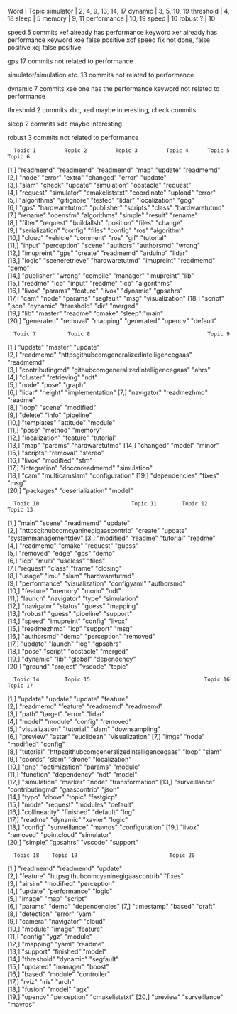 Word 	 	| Topic
simulator	|	2, 4, 9, 13, 14, 17
dynamic		| 	3, 5, 10, 19
threshold	|	4, 18
sleep		|	5
memory		|	9, 11
performance	|	10, 19
speed		|	10
robust	?	|	10

speed	5 commits
xef		already has performance keyword
xer		already has performance keyword
xoe		false positive
xof		speed fix not done, false positive
xqj		false positive

gps		17 commits
not related to performance

simulator/simulation etc.	13 commits
not related to performance

dynamic		7 commits
xee		one has the performance keyword
not related to performance

threshold	2 commits
xbc, xed	maybe interesting, check commits

sleep		2 commits
xdc			maybe interesting

robust		3 commits
not related to performance




      Topic 1         Topic 2         Topic 3         Topic 4      Topic 5        Topic 6        
 [1,] "readmemd"      "readmemd"      "readmemd"      "map"        "update"       "readmemd"     
 [2,] "node"          "error"         "extra"         "changed"    "error"        "update"       
 [3,] "slam"          "check"         "update"        "simulation" "obstacle"     "request"      
 [4,] "request"       "simulator"     "cmakeliststxt" "coordinate" "upload"       "error"        
 [5,] "algorithms"    "gitignore"     "tested"        "lidar"      "localization" "gog"          
 [6,] "gps"           "hardwaretutmd" "publisher"     "scripts"    "class"        "hardwaretutmd"
 [7,] "rename"        "opensfm"       "algorithms"    "simple"     "result"       "rename"       
 [8,] "filter"        "request"       "buildallsh"    "position"   "files"        "change"       
 [9,] "serialization" "config"        "files"         "config"     "ros"          "algorithm"    
[10,] "cloud"         "vehicle"       "comment"       "ros"        "gif"          "tutorial"     
[11,] "input"         "perception"    "scene"         "authors"    "authorsmd"    "wrong"        
[12,] "imupreint"     "gps"           "create"        "readmemd"   "arduino"      "lidar"        
[13,] "logic"         "sceneretrieve" "hardwaretutmd" "imupreint"  "readmemd"     "demo"         
[14,] "publisher"     "wrong"         "compile"       "manager"    "imupreint"    "lib"          
[15,] "readme"        "icp"           "input"         "readme"     "icp"          "algorithms"   
[16,] "livox"         "params"        "feature"       "livox"      "dynamic"      "gpsahrs"      
[17,] "cam"           "node"          "params"        "segfault"   "msg"          "visualization"
[18,] "script"        "json"          "dynamic"       "threshold"  "dir"          "merged"       
[19,] "lib"           "master"        "readme"        "cmake"      "sleep"        "main"         
[20,] "generated"     "removal"       "mapping"       "generated"  "opencv"       "default"     

 
      Topic 7          Topic 8                                     Topic 9         
 [1,] "update"         "master"                                    "update"        
 [2,] "readmemd"       "httpsgithubcomgeneralizedintelligencegaas" "readmemd"      
 [3,] "contributingmd" "githubcomgeneralizedintelligencegaas"      "ahrs"          
 [4,] "cluster"        "retrieving"                                "ndt"           
 [5,] "node"           "pose"                                      "graph"         
 [6,] "lidar"          "height"                                    "implementation"
 [7,] "navigator"      "readmezhmd"                                "readme"        
 [8,] "loop"           "scene"                                     "modified"      
 [9,] "delete"         "info"                                      "pipeline"      
[10,] "templates"      "attitude"                                  "module"        
[11,] "pose"           "method"                                    "memory"        
[12,] "localization"   "feature"                                   "tutorial"      
[13,] "map"            "params"                                    "hardwaretutmd" 
[14,] "changed"        "model"                                     "minor"         
[15,] "scripts"        "removal"                                   "stereo"        
[16,] "livox"          "modified"                                  "sfm"           
[17,] "integration"    "doccnreadmemd"                             "simulation"    
[18,] "cam"            "multicamslam"                              "configuration" 
[19,] "dependencies"   "fixes"                                     "msg"           
[20,] "packages"       "deserialization"                           "model"      
   
      Topic 10                             Topic 11        Topic 12     Topic 13             
 [1,] "main"                               "scene"         "readmemd"   "update"             
 [2,] "httpsgithubcomcyaninegigaascontrib" "create"        "update"     "systemmanagementdev"
 [3,] "modified"                           "readme"        "tutorial"   "readme"             
 [4,] "readmemd"                           "cmake"         "request"    "guess"              
 [5,] "removed"                            "edge"          "gps"        "demo"               
 [6,] "icp"                                "multi"         "useless"    "files"              
 [7,] "request"                            "class"         "frame"      "closing"            
 [8,] "usage"                              "imu"           "slam"       "hardwaretutmd"      
 [9,] "performance"                        "visualization" "configyaml" "authorsmd"          
[10,] "feature"                            "memory"        "mono"       "ndt"                
[11,] "launch"                             "navigator"     "type"       "simulation"         
[12,] "navigator"                          "status"        "guess"      "mapping"            
[13,] "robust"                             "guess"         "pipeline"   "support"            
[14,] "speed"                              "imupreint"     "config"     "livox"              
[15,] "readmezhmd"                         "icp"           "support"    "msg"                
[16,] "authorsmd"                          "demo"          "perception" "removed"            
[17,] "update"                             "launch"        "log"        "gpsahrs"            
[18,] "pose"                               "script"        "obstacle"   "merged"             
[19,] "dynamic"                            "lib"           "global"     "dependency"         
[20,] "ground"                             "project"       "vscode"     "topic"           
   
      Topic 14        Topic 15                                    Topic 16      Topic 17        
 [1,] "update"        "update"                                    "update"      "feature"       
 [2,] "readmemd"      "feature"                                   "readmemd"    "readmemd"      
 [3,] "path"          "target"                                    "error"       "lidar"         
 [4,] "model"         "module"                                    "config"      "removed"       
 [5,] "visualization" "tutorial"                                  "slam"        "downsampling"  
 [6,] "preview"       "astar"                                     "euclidean"   "visualization" 
 [7,] "imgs"          "node"                                      "modified"    "config"        
 [8,] "tutorial"      "httpsgithubcomgeneralizedintelligencegaas" "loop"        "slam"          
 [9,] "coords"        "slam"                                      "drone"       "localization"  
[10,] "pnp"           "optimization"                              "params"      "module"        
[11,] "function"      "dependency"                                "ndt"         "model"         
[12,] "simulation"    "marker"                                    "node"        "transformation"
[13,] "surveillance"  "contributingmd"                            "gaascontrib" "json"          
[14,] "typo"          "dbow"                                      "topic"       "fastgicp"      
[15,] "mode"          "request"                                   "modules"     "default"       
[16,] "collinearity"  "finished"                                  "default"     "log"           
[17,] "readme"        "dynamic"                                   "xavier"      "logic"         
[18,] "config"        "surveillance"                              "mavros"      "configuration" 
[19,] "livox"         "removed"                                   "pointcloud"  "simulator"     
[20,] "simple"        "gpsahrs"                                   "vscode"      "support"   
    
      Topic 18    Topic 19                             Topic 20       
 [1,] "readmemd"  "readmemd"                           "update"       
 [2,] "feature"   "httpsgithubcomcyaninegigaascontrib" "fixes"        
 [3,] "airsim"    "modified"                           "perception"   
 [4,] "update"    "performance"                        "logic"        
 [5,] "image"     "map"                                "script"       
 [6,] "params"    "demo"                               "dependencies" 
 [7,] "timestamp" "based"                              "draft"        
 [8,] "detection" "error"                              "yaml"         
 [9,] "camera"    "navigator"                          "cloud"        
[10,] "module"    "image"                              "feature"      
[11,] "config"    "ygz"                                "module"       
[12,] "mapping"   "yaml"                               "readme"       
[13,] "support"   "finished"                           "model"        
[14,] "threshold" "dynamic"                            "segfault"     
[15,] "updated"   "manager"                            "boost"        
[16,] "based"     "module"                             "controller"   
[17,] "rviz"      "iris"                               "arch"         
[18,] "fusion"    "model"                              "agx"          
[19,] "opencv"    "perception"                         "cmakeliststxt"
[20,] "preview"   "surveillance"                       "mavros"       